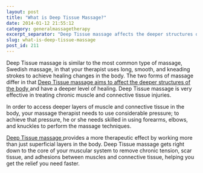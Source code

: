 ```yaml
---
layout: post
title: "What is Deep Tissue Massage?"
date: 2014-01-12 21:55:12
category: generalmassagetherapy
excerpt_separator: "Deep Tissue massage affects the deeper structures of the body and is very effective in treating chronic injuries."
slug: what-is-deep-tissue-massage
post_id: 211
---
```

<p>Deep Tissue massage is similar to the most common type of massage, Swedish massage, in that your therapist uses long, smooth, and kneading strokes to achieve healing changes in the body. The two forms of massage differ in that <a title="Discomfort of deep tissue massage" href="{{site.url}}/generalmassagetherapy/does-deep-tissue-massage-heart/index.html">Deep Tissue massage aims to affect the deeper structures of the body </a>and have a deeper level of healing. Deep Tissue massage is very effective in treating chronic muscle and connective tissue injuries.

</p>

<p>In order to access deeper layers of muscle and connective tissue in the body, your massage therapist needs to use considerable pressure; to achieve that pressure, he or she needs skilled in using forearms, elbows, and knuckles to perform the massage techniques.</p>

<p><a href="http://maps.google.ca/maps/place?rlz=1I7DDCA_en&amp;oe=UTF-8&amp;redir_esc=&amp;um=1&amp;ie=UTF-8&amp;q=massage+therapist+kitchener&amp;fb=1&amp;gl=ca&amp;hq=massage+therapist&amp;hnear=Kitchener,+ON&amp;cid=4280028541904649170&amp;ei=oGLATc6vDdOftwfb3ey8BQ&amp;sa=X&amp;oi=local_result&amp;ct=map-marker-link&amp;resnum=7&amp;ved=0CG4QrwswBg">Deep Tissue massage </a>provides a more therapeutic effect by working more than just superficial layers in the body. Deep Tissue massage gets right down to the core of your muscular system to remove chronic tension, scar tissue, and adhesions between muscles and connective tissue, helping you get the relief you need faster.</p>